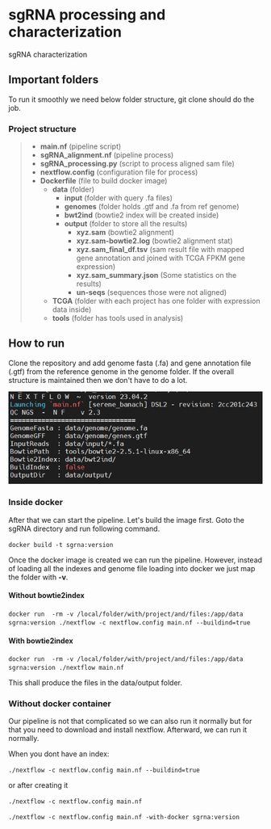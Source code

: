 # sgRNA processing and characterization
sgRNA characterization

## Important folders
To run it smoothly we need below folder structure, git clone should do the job.
### Project structure
> - **main.nf** (pipeline script)
> - **sgRNA_alignment.nf** (pipeline process)
> - **sgRNA_processing.py** (script to process aligned sam file)
> - **nextflow.config** (configuration file for process)
> - **Dockerfile** (file to build docker image)
>   - **data** (folder)
>     - **input** (folder with query .fa files)
>     - **genomes** (folder holds .gtf and .fa from ref genome)
>     - **bwt2ind** (bowtie2 index will be created inside)
>     - **output** (folder to store all the results)
>       - **xyz.sam** (bowtie2 alignment)
>       - **xyz.sam-bowtie2.log** (bowtie2 alignment stat)
>       - **xyz.sam_final_df.tsv** (sam result file with mapped gene annotation and joined with TCGA FPKM gene expression)
>       - **xyz.sam_summary.json** (Some statistics on the results)
>       - **un-seqs** (sequences those were not aligned)
>   - **TCGA** (folder with each project has one folder with expression data inside)
>   - **tools** (folder has tools used in analysis)

## How to run
Clone the repository and add genome fasta (.fa) and gene annotation file (.gtf) from the reference genome in the genome 
folder. If the overall structure is maintained then we don't have to do a lot.

![1691357833316blob.jpg](1691357833316blob.jpg)

### Inside docker
 After that we can start the pipeline. Let's build the image first. Goto the sgRNA directory and run following command.
 
`docker build -t sgrna:version`

Once the docker image is created we can run the pipeline. However, instead of loading all the indexes and genome file 
loading into docker we just map the folder with **-v**.

#### Without bowtie2index
`docker run 
-rm -v /local/folder/with/project/and/files:/app/data sgrna:version ./nextflow -c nextflow.config main.nf --buildind=true`

#### With bowtie2index

`docker run 
-rm -v /local/folder/with/project/and/files:/app/data sgrna:version ./nextflow main.nf`

This shall produce the files in the data/output folder.

### Without docker container

Our pipeline is not that complicated so we can also run it normally but for that you need to download and install nextflow.
Afterward, we can run it normally. 

When you dont have an index:

`./nextflow -c nextflow.config main.nf --buildind=true`

or after creating it

`./nextflow -c nextflow.config main.nf`

`./nextflow -c nextflow.config main.nf -with-docker sgrna:version`

